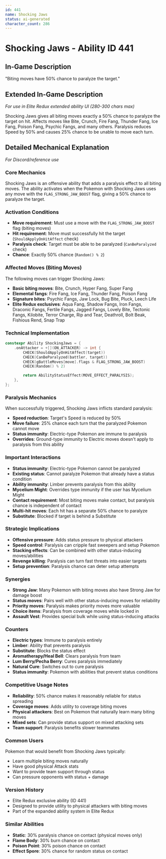 ```yaml
---
id: 441
name: Shocking Jaws
status: ai-generated
character_count: 286
---
```


# Shocking Jaws - Ability ID 441

## In-Game Description
"Biting moves have 50% chance to paralyze the target."

## Extended In-Game Description
*For use in Elite Redux extended ability UI (280-300 chars max)*

Shocking Jaws gives all biting moves exactly a 50% chance to paralyze the target on hit. Affects moves like Bite, Crunch, Fire Fang, Thunder Fang, Ice Fang, Poison Fang, Psychic Fangs, and many others. Paralysis reduces Speed by 50% and causes 25% chance to be unable to move each turn.

## Detailed Mechanical Explanation
*For Discord/reference use*

### Core Mechanics
Shocking Jaws is an offensive ability that adds a paralysis effect to all biting moves. The ability activates when the Pokemon with Shocking Jaws uses any move with the `FLAG_STRONG_JAW_BOOST` flag, giving a 50% chance to paralyze the target.

### Activation Conditions
- **Move requirement**: Must use a move with the `FLAG_STRONG_JAW_BOOST` flag (biting moves)
- **Hit requirement**: Move must successfully hit the target (`ShouldApplyOnHitAffect` check)
- **Paralysis check**: Target must be able to be paralyzed (`CanBeParalyzed` check)
- **Chance**: Exactly 50% chance (`Random() % 2`)

### Affected Moves (Biting Moves)
The following moves can trigger Shocking Jaws:
- **Basic biting moves**: Bite, Crunch, Hyper Fang, Super Fang
- **Elemental fangs**: Fire Fang, Ice Fang, Thunder Fang, Poison Fang
- **Signature bites**: Psychic Fangs, Jaw Lock, Bug Bite, Pluck, Leech Life
- **Elite Redux exclusives**: Aqua Fang, Shadow Fangs, Iron Fangs, Draconic Fangs, Fertile Fangs, Jagged Fangs, Lovely Bite, Tectonic Fangs, Kilobite, Terror Charge, Rip and Tear, Deathroll, Bolt Beak, Fishious Rend, Snap Trap

### Technical Implementation
```c
constexpr Ability ShockingJaws = {
    .onAttacker = +[](ON_ATTACKER) -> int {
        CHECK(ShouldApplyOnHitAffect(target))
        CHECK(CanBeParalyzed(battler, target))
        CHECK(gBattleMoves[move].flags & FLAG_STRONG_JAW_BOOST)
        CHECK(Random() % 2)

        return AbilityStatusEffect(MOVE_EFFECT_PARALYSIS);
    },
};
```

### Paralysis Mechanics
When successfully triggered, Shocking Jaws inflicts standard paralysis:
- **Speed reduction**: Target's Speed is reduced by 50%
- **Move failure**: 25% chance each turn that the paralyzed Pokemon cannot move
- **Status immunity**: Electric-type Pokemon are immune to paralysis
- **Overrides**: Ground-type immunity to Electric moves doesn't apply to paralysis from this ability

### Important Interactions
- **Status immunity**: Electric-type Pokemon cannot be paralyzed
- **Existing status**: Cannot paralyze Pokemon that already have a status condition
- **Ability immunity**: Limber prevents paralysis from this ability
- **Mycelium Might**: Overrides type immunity if the user has Mycelium Might
- **Contact requirement**: Most biting moves make contact, but paralysis chance is independent of contact
- **Multi-hit moves**: Each hit has a separate 50% chance to paralyze
- **Substitute**: Blocked if target is behind a Substitute

### Strategic Implications
- **Offensive pressure**: Adds status pressure to physical attackers
- **Speed control**: Paralysis can cripple fast sweepers and setup Pokemon
- **Stacking effects**: Can be combined with other status-inducing moves/abilities
- **Revenge killing**: Paralysis can turn fast threats into easier targets
- **Setup prevention**: Paralysis chance can deter setup attempts

### Synergies
- **Strong Jaw**: Many Pokemon with biting moves also have Strong Jaw for damage boost
- **Status moves**: Pairs well with other status-inducing moves for reliability
- **Priority moves**: Paralysis makes priority moves more valuable
- **Choice items**: Paralysis from coverage moves while locked in
- **Assault Vest**: Provides special bulk while using status-inducing attacks

### Counters
- **Electric types**: Immune to paralysis entirely
- **Limber**: Ability that prevents paralysis
- **Substitute**: Blocks the status effect
- **Aromatherapy/Heal Bell**: Clears paralysis from team
- **Lum Berry/Pecha Berry**: Cures paralysis immediately
- **Natural Cure**: Switches out to cure paralysis
- **Status immunity**: Pokemon with abilities that prevent status conditions

### Competitive Usage Notes
- **Reliability**: 50% chance makes it reasonably reliable for status spreading
- **Coverage moves**: Adds utility to coverage biting moves
- **Physical attackers**: Best on Pokemon that naturally learn many biting moves
- **Mixed sets**: Can provide status support on mixed attacking sets
- **Team support**: Paralysis benefits slower teammates

### Common Users
Pokemon that would benefit from Shocking Jaws typically:
- Learn multiple biting moves naturally
- Have good physical Attack stats
- Want to provide team support through status
- Can pressure opponents with status + damage

### Version History
- Elite Redux exclusive ability (ID 441)
- Designed to provide utility to physical attackers with biting moves
- Part of the expanded ability system in Elite Redux

### Similar Abilities
- **Static**: 30% paralysis chance on contact (physical moves only)
- **Flame Body**: 30% burn chance on contact
- **Poison Point**: 30% poison chance on contact
- **Effect Spore**: 30% chance for random status on contact